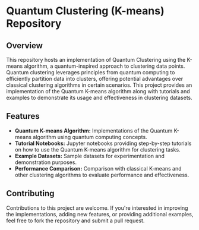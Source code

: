 # Quantum Clustering (K-means) Repository

## Overview
This repository hosts an implementation of Quantum Clustering using the K-means algorithm, a quantum-inspired approach to clustering data points. Quantum clustering leverages principles from quantum computing to efficiently partition data into clusters, offering potential advantages over classical clustering algorithms in certain scenarios. This project provides an implementation of the Quantum K-means algorithm along with tutorials and examples to demonstrate its usage and effectiveness in clustering datasets.

## Features
- **Quantum K-means Algorithm:** Implementations of the Quantum K-means algorithm using quantum computing concepts.
- **Tutorial Notebooks:** Jupyter notebooks providing step-by-step tutorials on how to use the Quantum K-means algorithm for clustering tasks.
- **Example Datasets:** Sample datasets for experimentation and demonstration purposes.
- **Performance Comparison:** Comparison with classical K-means and other clustering algorithms to evaluate performance and effectiveness.


## Contributing
Contributions to this project are welcome. If you're interested in improving the implementations, adding new features, or providing additional examples, feel free to fork the repository and submit a pull request.
